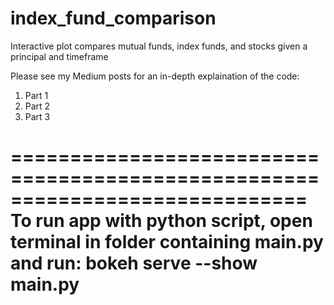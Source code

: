 # index_fund_comparison
Interactive plot compares mutual funds, index funds, and stocks given a principal and timeframe

Please see my Medium posts for an in-depth explaination of the code:
1. Part 1
2. Part 2
3. Part 3

 =============================================================================
 To run app with python script, open terminal in folder containing main.py
 and run:
     bokeh serve --show main.py
 =============================================================================
